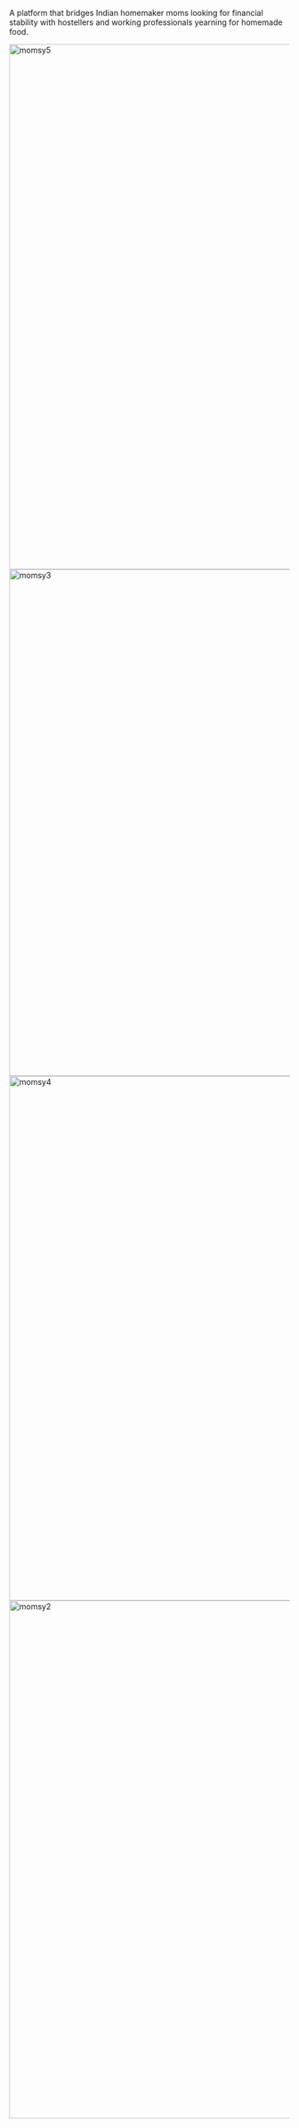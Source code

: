 A platform that bridges Indian homemaker moms looking for financial stability with hostellers and working professionals yearning for homemade food.

<img width="944" alt="momsy5" src="https://github.com/user-attachments/assets/7db54059-16dc-4c73-9eee-3fb5e3d41026" />

<img width="911" alt="momsy3" src="https://github.com/user-attachments/assets/5fb35c8e-4d5f-4b74-9c0f-5b70e78b4a64" />

<img width="943" alt="momsy4" src="https://github.com/user-attachments/assets/df2df548-68b8-4da0-9769-0490483bcaae" />

<img width="931" alt="momsy2" src="https://github.com/user-attachments/assets/0a3785bd-c526-4e94-a170-6564e9fd5a0a" />



